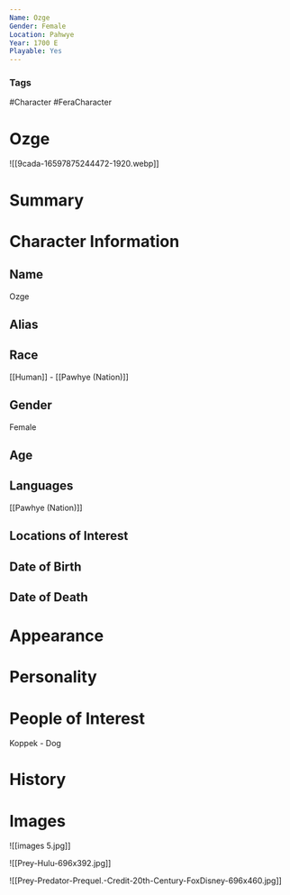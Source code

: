 ```yaml
---
Name: Ozge
Gender: Female
Location: Pahwye
Year: 1700 E
Playable: Yes
---
```


### Tags
#Character #FeraCharacter 

# Ozge
![[9cada-16597875244472-1920.webp]]

# Summary


# Character Information

## Name
Ozge

## Alias

## Race
[[Human]] - [[Pawhye (Nation)]]

## Gender
Female

## Age

## Languages
[[Pawhye (Nation)]]

## Locations of Interest

## Date of Birth

## Date of Death

# Appearance

# Personality

# People of Interest
Koppek - Dog

# History

# Images
![[images 5.jpg]]

![[Prey-Hulu-696x392.jpg]]

![[Prey-Predator-Prequel.-Credit-20th-Century-FoxDisney-696x460.jpg]]